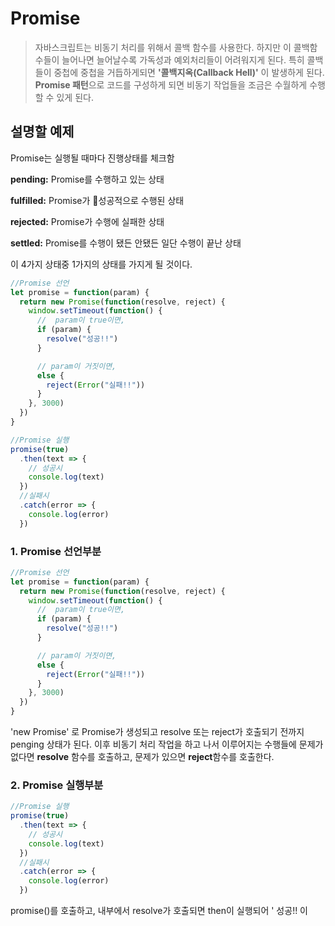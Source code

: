 # Promise

> 자바스크립트는 비동기 처리를 위해서 콜백 함수를 사용한다. 하지만 이 콜백함수들이 늘어나면 늘어날수록 가독성과 예외처리들이 어려워지게 된다. 특히 콜백들이 중첩에 중첩을 거듭하게되면 **'콜백지옥(Callback Hell)'** 이 발생하게 된다.
> **Promise 패턴**으로 코드를 구성하게 되면 비동기 작업들을 조금은 수월하게 수행할 수 있게 된다.

## 설명할 예제

Promise는 실행될 때마다 진행상태를 체크함

**pending:**
Promise를 수행하고 있는 상태

**fulfilled:**
Promise가 성공적으로 수행된 상태

**rejected:**
Promise가 수행에 실패한 상태

**settled:**
Promise를 수행이 됐든 안됐든 일단 수행이 끝난 상태

이 4가지 상태중 1가지의 상태를 가지게 될 것이다.

```javascript
//Promise 선언
let promise = function(param) {
  return new Promise(function(resolve, reject) {
    window.setTimeout(function() {
      //  param이 true이면,
      if (param) {
        resolve("성공!!")
      }

      // param이 거짓이면,
      else {
        reject(Error("실패!!"))
      }
    }, 3000)
  })
}

//Promise 실행
promise(true)
  .then(text => {
    // 성공시
    console.log(text)
  })
  //실패시
  .catch(error => {
    console.log(error)
  })
```

### 1. Promise 선언부분

```javascript
//Promise 선언
let promise = function(param) {
  return new Promise(function(resolve, reject) {
    window.setTimeout(function() {
      //  param이 true이면,
      if (param) {
        resolve("성공!!")
      }

      // param이 거짓이면,
      else {
        reject(Error("실패!!"))
      }
    }, 3000)
  })
}
```

'new Promise' 로 Promise가 생성되고 resolve 또는 reject가 호출되기 전까지 penging 상태가 된다. 이후 비동기 처리 작업을 하고 나서 이루어지는 수행들에 문제가 없다면 **resolve** 함수를 호출하고, 문제가 있으면 **reject**함수를 호출한다.

### 2. Promise 실행부분

```javascript
//Promise 실행
promise(true)
  .then(text => {
    // 성공시
    console.log(text)
  })
  //실패시
  .catch(error => {
    console.log(error)
  })
```

promise()를 호출하고, 내부에서 resolve가 호출되면 then이 실행되어 ' 성공!! 이
